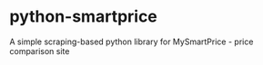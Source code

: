 # python-smartprice
A simple scraping-based python library for MySmartPrice - price comparison site
